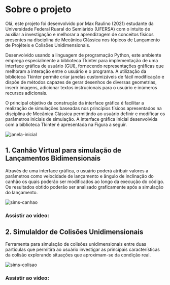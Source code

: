 # **Sobre o projeto**

  Olá, este projeto foi desenvolvido por Max Raulino (2021) estudante da Universidade Federal Ruaral do Semiárido (UFERSA) com o intuito de auxiliar a investigação e melhorar a aprendizagem de conceitos físicos presentes na disciplina de Mecânica Clássica nos tópicos de Lançamento de Projéteis e Colisões Unidimensionais. 

  Desenvolvido usando a linguagem de programação Python, este ambiente emprega especialmente a biblioteca Tkinter para implementação de uma interface gráfica de usuário (GUI), fornecendo representações gráficas que melhoram a interação entre o usuário e o programa. A utilização da biblioteca Tkinter permite criar janelas customizáveis de fácil modificação e dispõe de métodos capazes de gerar desenhos de diversas geometrias, inserir imagens, adicionar textos instrucionais para o usuário e inúmeros recursos adicionais.

  O principal objetivo da construção da interface gráfica é facilitar a realização de simulações baseadas nos princípios físicos apresentados na disciplina de Mecânica Clássica permitindo ao usuário definir e modificar os parâmetros iniciais de simulação. A interface gráfica inicial desenvolvida com a biblioteca Tkinter é apresentada na Figura a seguir.

![janela-inicial](https://github.com/maxraulino/ProjetoMecanicaClassica/blob/main/img8.png)

## **1. Canhão Virtual para simulação de Lançamentos Bidimensionais**
Através de uma interface gráfica, o usuário poderá atribuir valores a parâmetros como velocidade de lançamento e ângulo de inclinação do canhão os quais poderão ser modificados ao longo da execução do código. Os resultados obtido poderão ser analisado graficamente após a simulação do lançamento.

![sims-canhao](https://github.com/maxraulino/ProjetoMecanicaClassica/blob/main/img9.png)

### Assistir ao vídeo: 

## **2. Simulaldor de Colisões Unidimensionais**
Ferramenta para simulação de colisões unidimensionais entre duas partículas que permitirá ao usuário investigar as principais características da colisão explorando situações que aproximam-se da condição real.

![sims-colisao](https://github.com/maxraulino/ProjetoMecanicaClassica/blob/main/img18.png)

### Assistir ao vídeo: 

